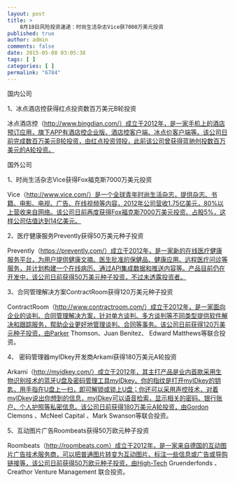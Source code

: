 ```yaml
---
layout: post
title: >
    8月18日风险投资速递：时尚生活杂志Vice获7000万美元投资
published: true
author: admin
comments: false
date: 2015-05-08 03:05:38
tags: [ ]
categories: [ ]
permalink: "6784"
---
```



国内公司

1、冰点酒店控获得红点投资数百万美元B轮投资

冰点酒店控（http://www.bingdian.com/）成立于2012年，是一家手机上的酒店预订应用，旗下APP有酒店控企业版、酒店控客户端、冰点价客户端等。该公司日前完成数百万美元B轮投资，由红点投资领投，此前该公司曾获得蓝驰创投数百万美元的A轮投资。

国外公司

1、时尚生活杂志Vice获得Fox福克斯7000万美元投资

Vice（http://www.vice.com/）是一个全球青年时尚生活杂志，提供杂志、书籍、电影、电视、广告、在线视频等内容，2012年公司营收1.75亿美元，80%以上营收来自网络。该公司日前再度获得Fox福克斯7000万美元投资、占股5%，这样公司估值达到14亿美元。

2、医疗健康服务Prevently获得50万美元种子投资

Prevently（https://prevently.com/）成立于2012年，是一家新的在线医疗健康服务平台，为用户提供健康文摘、医生批准的保健品、健康应用、远程医疗问诊等服务，并计划构建一个在线病历、通过API集成数据和推送内容等。产品目前仍在开发中，该公司日前获得50万美元种子投资，不过未透露投资者。

3、合同管理解决方案ContractRoom获得120万美元种子投资

ContractRoom（http://www.contractroom.com/）成立于2012年，是一家面向企业的谈判、合同管理解决方案，针对单方谈判、多方谈判等不同类型提供软件解决和跟踪服务，帮助企业更好地管理谈判、合同等事务。该公司日前获得120万美元种子投资，由Parker Thomson、Juan Benitez、 Edward Matthews等联合投资。

4、 密码管理器myIDkey开发商Arkami获得180万美元A轮投资

Arkami（http://myidkey.com/）成立于2012年，其主打产品是业内首款采用生物识别技术的蓝牙U盘及密码管理工具myIDkey。你的指纹是打开myIDkey的钥匙，用手指在U盘上一扫，即可解锁或锁上U盘；你还可以采用声控技术，对着myIDkey说出你想到的信息，myIDkey可以语音检索，显示相关的密码、银行账户、个人护照等私密信息。该公司日前获得180万美元A轮投资，由Gordon Clemons 、McNeel Capital 、Mark Swanson等联合投资。

5、互动图片广告Roombeats获得50万欧元种子投资

Roombeats（http://roombeats.com）成立于2012年，是一家来自德国的互动图片广告技术服务商，可以把普通图片转变为互动图片、标注一些信息或广告或导购链接等，该公司日前获得50万欧元种子投资，由High-Tech Gruenderfonds 、Creathor Venture Management 联合投资。
